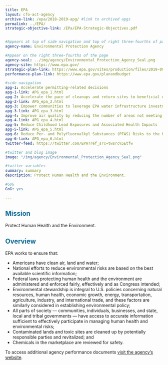 ```yaml
---
title: EPA
layout: cfo-act-agency
archive-link: /epa/2018-2019-apg/ #link to archived apgs
permalink: ../EPA/
strategic-objective-link: /EPa/EPA-Strategic-Objectives.pdf


#Appears at top of side navigation and top of right three-fourths of page
agency-name: Environmental Protection Agency

#Appear on the right three-fourths of the page
agency-seal: ../img/agency/Environmental_Protection_Agency_Seal.png
agency-site: https://www.epa.gov/
strategic-plan-link: https://www.epa.gov/sites/production/files/2019-09/documents/fy-2018-2022-epa-strategic-plan.pdf
performance-plan-link: https://www.epa.gov/planandbudget

#side navigation
apg-1: Accelerate permitting-related decisions
apg-1-link: APG_epa_1.html
apg-2: Accelerate the pace of cleanups and return sites to beneficial use in their communities
apg-2-link: APG_epa_2.html
apg-3: Empower communities to leverage EPA water infrastructure investments
apg-3-link: APG_epa_3.html
apg-4: Improve air quality by reducing the number of areas not meeting air quality standards
apg-4-link: APG_epa_4.html
apg-5: Reduce Childhood Lead Exposures and Associated Health Impacts
apg-5-link: APG_epa_5.html
apg-6: Reduce Per- and Polyfluoroalkyl Substances (PFAS) Risks to the Public
apg-6-link: APG_epa_6.html
twitter-feed: https://twitter.com/EPA?ref_src=twsrc%5Etfw

#twitter and blog image
image: "/img/agency/Environmental_Protection_Agency_Seal.png"

#twitter variables
summary: summary
description: Protect Human Health and the Environment.

#GoG
GoG: yes

---
```


<div class="usa-grid usa-graphic_list-row">
  <div class="usa-width-one-whole usa-media_block agency-page-section">
    <h2 style="color:#046b99;">Mission</h2>
    <p>Protect Human Health and the Environment.</p>
  </div>
</div>

<div class="usa-grid usa-graphic_list-row">
  <div class="usa-width-one-whole usa-media_block agency-page-section">
    <h2 style="color:#046b99;">Overview</h2>
    <p>EPA works to ensure that:
      <ul>
      <li>Americans have clean air, land and water;</li>
      <li>National efforts to reduce environmental risks are based on the best available scientific information;</li>
      <li>Federal laws protecting human health and the environment are administered and enforced fairly, effectively and as Congress intended;</li>
      <li>Environmental stewardship is integral to U.S. policies concerning natural resources, human health, economic growth, energy, transportation, agriculture, industry, and international trade, and these factors are similarly considered in establishing environmental policy;</li>
      <li>All parts of society &mdash; communities, individuals, businesses, and state, local and tribal governments &mdash; have access to accurate information sufficient to effectively participate in managing human health and environmental risks;</li>
      <li>Contaminated lands and toxic sites are cleaned up by potentially responsible parties and revitalized; and</li>
      <li>Chemicals in the marketplace are reviewed for safety. </li>
      </ul>
    </p>
  </div>
</div>

<div class="usa-grid usa-graphic_list-row">
  <div class="usa-width-one-whole usa-media_block">
    <p>To access additional agency performance documents <a href="https://www.epa.gov/planandbudget" target="_blank">visit the agency’s website</a>.</p>
  </div>
</div>
